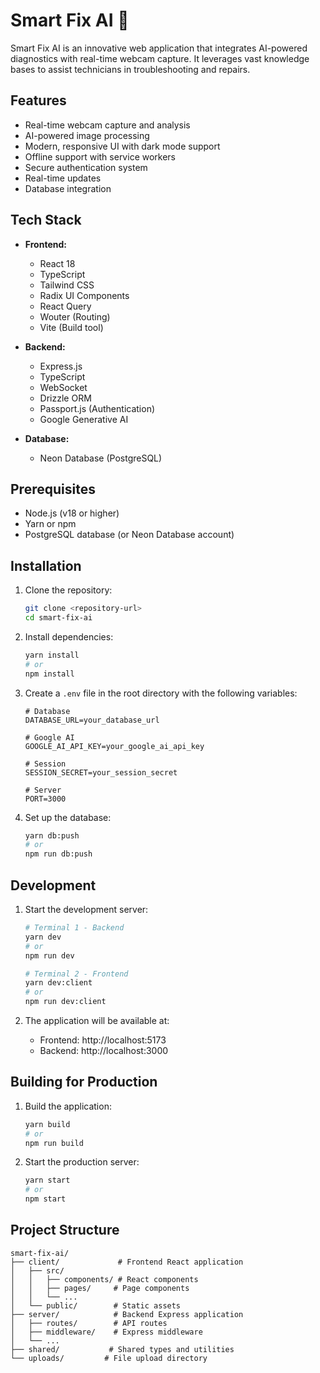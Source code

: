 # Smart Fix AI 🔧

Smart Fix AI is an innovative web application that integrates AI-powered diagnostics with real-time webcam capture. It leverages vast knowledge bases to assist technicians in troubleshooting and repairs.

## Features

- Real-time webcam capture and analysis
- AI-powered image processing
- Modern, responsive UI with dark mode support
- Offline support with service workers
- Secure authentication system
- Real-time updates
- Database integration 

## Tech Stack

- **Frontend:**
  - React 18
  - TypeScript
  - Tailwind CSS
  - Radix UI Components
  - React Query
  - Wouter (Routing)
  - Vite (Build tool)

- **Backend:**
  - Express.js
  - TypeScript
  - WebSocket
  - Drizzle ORM
  - Passport.js (Authentication)
  - Google Generative AI

- **Database:**
  - Neon Database (PostgreSQL)

## Prerequisites

- Node.js (v18 or higher)
- Yarn or npm
- PostgreSQL database (or Neon Database account)

## Installation

1. Clone the repository:
   ```bash
   git clone <repository-url>
   cd smart-fix-ai
   ```

2. Install dependencies:
   ```bash
   yarn install
   # or
   npm install
   ```

3. Create a `.env` file in the root directory with the following variables:
   ```env
   # Database
   DATABASE_URL=your_database_url

   # Google AI
   GOOGLE_AI_API_KEY=your_google_ai_api_key

   # Session
   SESSION_SECRET=your_session_secret

   # Server
   PORT=3000
   ```

4. Set up the database:
   ```bash
   yarn db:push
   # or
   npm run db:push
   ```

## Development

1. Start the development server:
   ```bash
   # Terminal 1 - Backend
   yarn dev
   # or
   npm run dev

   # Terminal 2 - Frontend
   yarn dev:client
   # or
   npm run dev:client
   ```

2. The application will be available at:
   - Frontend: http://localhost:5173
   - Backend: http://localhost:3000

## Building for Production

1. Build the application:
   ```bash
   yarn build
   # or
   npm run build
   ```

2. Start the production server:
   ```bash
   yarn start
   # or
   npm start
   ```

## Project Structure

```
smart-fix-ai/
├── client/             # Frontend React application
│   ├── src/
│   │   ├── components/ # React components
│   │   ├── pages/     # Page components
│   │   └── ...
│   └── public/        # Static assets
├── server/            # Backend Express application
│   ├── routes/        # API routes
│   ├── middleware/    # Express middleware
│   └── ...
├── shared/           # Shared types and utilities
└── uploads/         # File upload directory
```
